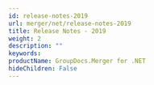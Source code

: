 ```yaml
---
id: release-notes-2019
url: merger/net/release-notes-2019
title: Release Notes - 2019
weight: 2
description: ""
keywords: 
productName: GroupDocs.Merger for .NET
hideChildren: False
---
```

